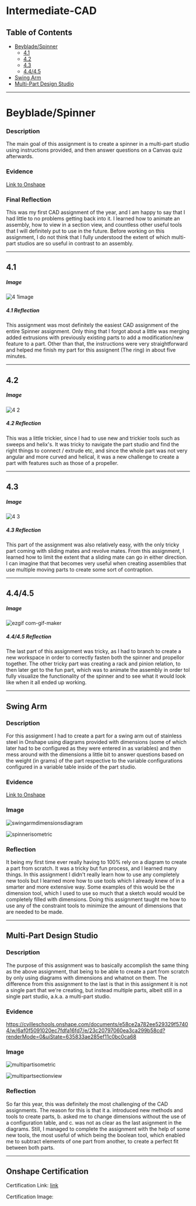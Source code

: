 # Intermediate-CAD

## Table of Contents
* [Beyblade/Spinner](#Beyblade/Spinner)
  - [4.1](#4.1)
  - [4.2](#4.2)
  - [4.3](#4.3)
  - [4.4/4.5](#4.4/4.5)
* [Swing Arm](#Swing-Arm)
* [Multi-Part Design Studio](#Multi-Part-Design-Studio)

---

# Beyblade/Spinner

### Description

The main goal of this assignment is to create a spinner in a multi-part studio using instructions provided, and then answer questions on a Canvas quiz afterwards. 

### Evidence
[Link to Onshape](https://cvilleschools.onshape.com/documents/c702b1c81b7bdd8fc7db4835/w/c9675283aa74551e07db3b5a/e/ecf2c186399eef371ef2bb3f?renderMode=0&uiState=6356ea6a5ddca250f4a30c2b)

### Final Reflection

This was my first CAD assignment of the year, and I am happy to say that I had little to no problems getting back into it. 
I learned how to animate an assembly, how to view in a section view, and countless other useful tools that I will definitely put to use in the future. Before working on this assignment, I do not think that I fully understood the extent of which multi-part studios are so useful in contrast to an assembly. 

---

## 4.1

##### Image

![4 1image](https://user-images.githubusercontent.com/112981462/197610871-fd66cca1-3efc-40c6-8c46-48a599ae140b.png)

##### 4.1 Reflection

This assignment was most definitely the easiest CAD assignment of the entire Spinner assignment. Only thing that I forgot about a little was merging added extrusions with previously existing parts to add a modification/new feature to a part. Other than that, the instructions were very straightforward and helped me finish my part for this assignent (The ring) in about five minutes. 

---

## 4.2 

##### Image

![4 2](https://user-images.githubusercontent.com/112981462/197615138-f45ea2bc-5299-4eb3-8310-7e4e4086f51d.png)

##### 4.2 Reflection

This was a little trickier, since I had to use new and trickier tools such as sweeps and helix's. It was tricky to navigate the part studio and find the right things to connect / extrude etc, and since the whole part was not very angular and more curved and helical, it was a new challenge to create a part with features such as those of a propeller. 

---

## 4.3

##### Image

![4 3](https://user-images.githubusercontent.com/112981462/197800752-a34dbcac-f971-4e07-aa4f-897c263eda34.png)

##### 4.3 Reflection

This part of the assignment was also relatively easy, with the only tricky part coming with sliding mates and revolve mates. From this assignment, I learned how to limit the extent that a sliding mate can go in either direction. I can imagine that that becomes very useful when creating assemblies that use multiple moving parts to create some sort of contraption. 

---

## 4.4/4.5

##### Image

![ezgif com-gif-maker](https://user-images.githubusercontent.com/112981462/197803001-7f5f2958-1b07-49fa-b6a8-8ac5715567ee.gif)

##### 4.4/4.5 Reflection

The last part of this assignment was tricky, as I had to branch to create a new workspace in order to correctly fasten both the spinner and propellor together. The other tricky part was creating a rack and pinion relation, to then later get to the fun part, which was to animate the assembly in order tol fully visualize the functionality of the spinner and to see what it would look like when it all ended up working. 

---


## Swing Arm

### Description

For this assignment I had to create a part for a swing arm out of stainless steel in Onshape using diagrams provided with dimensions (some of which later had to be configured as they were entered in as variables) and then mess around with the dimensions a little bit to answer questions based on the weight (in grams) of the part respective to the variable configurations configured in a variable table inside of the part studio. 

### Evidence

[Link to Onshape](https://cvilleschools.onshape.com/documents/011d7ad10f56f3050da908e2/w/f8e68f008c693d71f0bb6042/e/bf20f39572221be74dd95686?configuration=List_Jctk9wLWHuflug%3DDefault&renderMode=0&uiState=635830d01097322405ccc719)

### Image

![swingarmdimensionsdiagram](https://user-images.githubusercontent.com/112981462/197857128-f5b3967a-a5a8-444d-8f9f-f4568c8adaf8.png)

![spinnerisometric](https://user-images.githubusercontent.com/112981462/197857331-cf81542b-3200-47a2-a3d4-f3feea310533.png)

### Reflection

It being my first time ever really having to 100% rely on a diagram to create a part from scratch. It was a tricky but fun process, and I learned many things. In this assignment I didn't really learn how to use any completely new tools but I learned more how to use tools which I already knew of in a smarter and more extensive way. Some examples of this would be the dimension tool, which I used to use so much that a sketch would would be completely filled with dimensions. Doing this assignment taught me how to use any of the constraint tools to minimize the amount of dimensions that are needed to be made. 

---

## Multi-Part Design Studio

### Description

The purpose of this assignment was to basically accomplish the same thing as the above assignment, that being to be able to create a part from scratch by only using diagrams with dimensions and whatnot on them. The difference from this assignment to the last is that in this assignment it is not a single part that we're creating, but instead multiple parts, albeit still in a single part studio, a.k.a. a multi-part studio. 

### Evidence

https://cvilleschools.onshape.com/documents/e58ce2a782ee529329f57404/w/6af0f5091020ec7fdfa16fd7/e/23c20797060ea3ca299b58cd?renderMode=0&uiState=635833ae285ef11c0bc0ca68

### Image

![multipartisometric](https://user-images.githubusercontent.com/112981462/197860591-3f6c3160-44b8-4b6a-80e5-026443ac6e03.png)

![multipartsectionview](https://user-images.githubusercontent.com/112981462/197860613-546708d6-8233-40b8-9399-dc5d74c0804e.png)

### Reflection

So far this year, this was definitely the most challenging of the CAD assignments. The reason for this is that it a. introduced new methods and tools to create parts, b. asked me to change dimensions without the use of a configuration table, and c. was not as clear as the last asignment in the diagrams. Still, I managed to complete the assignment with the help of some new tools, the most useful of which being the boolean tool, which enabled me to subtract elements of one part from another, to create a perfect fit between both parts. 

---

## Onshape Certification 

Certification Link: [link](https://ti-user-certificates.s3.amazonaws.com/6e557ed6-d03d-4c48-9492-4d18d145d7a1/b404585c-9eaa-4f20-b7cd-92749c713cda-anton-weder-e85d9059-040c-468d-81ac-24aebe46a4a6-certificate.pdf)

Certification Image: 


 
